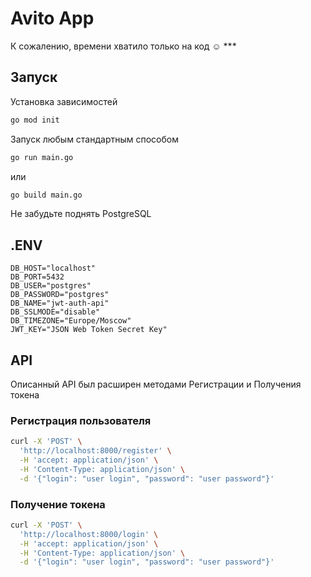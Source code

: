 # Avito App

К сожалению, времени хватило только на код ☺ ***

## Запуск

Установка зависимостей

```bash
go mod init
```
Запуск любым стандартным способом

```bash
go run main.go
```
или

```bash
go build main.go
```

Не забудьте поднять PostgreSQL

## .ENV

```environment
DB_HOST="localhost"
DB_PORT=5432
DB_USER="postgres"
DB_PASSWORD="postgres"
DB_NAME="jwt-auth-api"
DB_SSLMODE="disable"
DB_TIMEZONE="Europe/Moscow"
JWT_KEY="JSON Web Token Secret Key"
```

## API

Описанный API был расширен методами Регистрации и Получения токена

### Регистрация пользователя


```bash
curl -X 'POST' \
  'http://localhost:8000/register' \
  -H 'accept: application/json' \
  -H 'Content-Type: application/json' \
  -d '{"login": "user login", "password": "user password"}'
```

### Получение токена


```bash
curl -X 'POST' \
  'http://localhost:8000/login' \
  -H 'accept: application/json' \
  -H 'Content-Type: application/json' \
  -d '{"login": "user login", "password": "user password"}'
```
